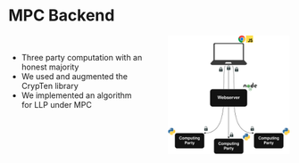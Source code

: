 # MPC Backend

<div style="display: flex; align-items: flex-start; justify-content: space-between;">
  <div style="flex: 1; max-width: 55%; padding-right: 20px;">
    <br>
    <ul>
      <li v-click="1">Three party computation with an honest majority</li>
      <li v-click="2">We used and augmented the CrypTen library</li>
      <li v-click="3">We implemented an algorithm for LLP under MPC</li>
    </ul>
  </div>
  <div style="flex: 1; text-align: right;">
    <img src="../../figures/system-design.png" alt="System Design Diagram" style="max-width: 90%; height: auto;" />
  </div>
</div>

<SlideCurrentNo class="absolute bottom-8 right-10"/>

<style scoped>
.nested-gray {
  font-size: 0.8em;
  color: #555555 !important;
}
</style>

<!--
The final component is the MPC backend.

We run the MPC in the three party setting with an honest majority.

And we built our implementation on top of the CrypTen library.

We implemented an algorithm for the learning from label proportions problem under MPC. This is the first MPC implementation of a model for this particular problem.

I'll talk more about the details of the implementation in the next slides.
-->